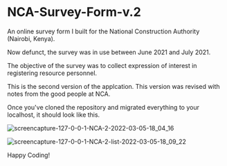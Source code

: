 # NCA-Survey-Form-v.2
An online survey form I built for the National Construction Authority (Nairobi, Kenya).

Now defunct, the survey was in use between June 2021 and July 2021.

The objective of the survey was to collect expression of interest in registering resource personnel.

This is the second version of the applcation. This version was revised with notes from the good people at NCA.

Once you've cloned the repository and migrated everything to your localhost, it should look like this.

![screencapture-127-0-0-1-NCA-2-2022-03-05-18_04_16](https://user-images.githubusercontent.com/15342707/156889115-cd5832ac-9955-4eeb-9002-0a7df97ff738.png)


![screencapture-127-0-0-1-NCA-2-list-2022-03-05-18_09_22](https://user-images.githubusercontent.com/15342707/156889141-d9267a23-6cb1-47c1-b24f-f1999db7461b.png)

Happy Coding!
